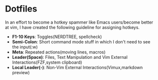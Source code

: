 # Dotfiles

In an effort to become a hotkey spammer like Emacs users/become better at vim, I have created the following guideline for assigning hotkeys.
* **F1-10 Keys**: Toggles(NERDTREE, spellcheck)
* **Semi-Colon**: Short command mode stuff in which I don't need to see the input(:w)
* **Meta**: Repeated actions(moving lines, macros)
* **Leader(Space)**: Files, Text Manipulation and Vim External Interactions(FZF,system clipboard)
* **Local Leader(-)**: Non-Vim External Interactions(Vimux,markdown preview)
